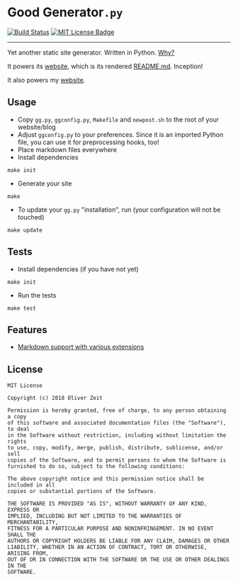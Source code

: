 # Good Generator`.py`

[![Build Status](https://travis-ci.org/ooz/ggpy.svg?branch=master)](https://travis-ci.org/ooz/ggpy)
[![MIT License Badge](https://img.shields.io/badge/license-MIT-blue.svg)](https://github.com/ooz/ggpy)

----

Yet another static site generator. Written in Python.
[Why?](https://ooz.github.io/blog/2018/why-i-wrote-yet-another-static-site-gen.html)

It powers its [website](https://ooz.github.io/ggpy), which is its rendered [README.md](https://github.com/ooz/ggpy). Inception!

It also powers my [website](https://ooz.github.io).

## Usage

* Copy `gg.py`, `ggconfig.py`, `Makefile` and `newpost.sh` to the root of your website/blog
* Adjust `ggconfig.py` to your preferences. Since it is an imported Python file, you can use it for preprocessing hooks, too!
* Place markdown files everywhere
* Install dependencies
```
make init
```
* Generate your site
```
make
```
* To update your `gg.py` "installation", run (your configuration will not be touched)
```
make update
```

## Tests

* Install dependencies (if you have not yet)
```
make init
```
* Run the tests
```
make test
```

## Features

* [Markdown support with various extensions](https://ooz.github.io/ggpy/test/features/)

## License

```
MIT License

Copyright (c) 2018 Oliver Zeit

Permission is hereby granted, free of charge, to any person obtaining a copy
of this software and associated documentation files (the "Software"), to deal
in the Software without restriction, including without limitation the rights
to use, copy, modify, merge, publish, distribute, sublicense, and/or sell
copies of the Software, and to permit persons to whom the Software is
furnished to do so, subject to the following conditions:

The above copyright notice and this permission notice shall be included in all
copies or substantial portions of the Software.

THE SOFTWARE IS PROVIDED "AS IS", WITHOUT WARRANTY OF ANY KIND, EXPRESS OR
IMPLIED, INCLUDING BUT NOT LIMITED TO THE WARRANTIES OF MERCHANTABILITY,
FITNESS FOR A PARTICULAR PURPOSE AND NONINFRINGEMENT. IN NO EVENT SHALL THE
AUTHORS OR COPYRIGHT HOLDERS BE LIABLE FOR ANY CLAIM, DAMAGES OR OTHER
LIABILITY, WHETHER IN AN ACTION OF CONTRACT, TORT OR OTHERWISE, ARISING FROM,
OUT OF OR IN CONNECTION WITH THE SOFTWARE OR THE USE OR OTHER DEALINGS IN THE
SOFTWARE.
```